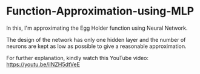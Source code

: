# Function-Approximation-using-MLP
In this, I'm approximating the Egg Holder function using Neural Network.

The design of the network has only one hidden layer and the number of neurons are kept as low as possible to give a reasonable approximation. 

For further explanation, kindly watch this YouTube video: https://youtu.be/ilNZH5dtVeE
